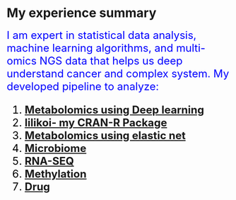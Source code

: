 # My experience summary
<font color='blue' size='5'>I am expert in statistical data analysis, machine learning algorithms, 
and multi-omics NGS data that helps us deep understand cancer and complex system.
<font color='blue' size='5'>
My developed pipeline to analyze:
<font color='black' size='5'>
1. __[Metabolomics using Deep learning](https://github.com/FADHLyemen/deep_learning_metabolomics)__
2. __[lilikoi- my CRAN-R Package](https://github.com/FADHLyemen/lilikoi_summary/tree/master)__
3. __[Metabolomics using elastic net](https://pubs.acs.org/doi/full/10.1021/acs.jproteome.7b00595)__
4. __[Microbiome](https://pubs.acs.org/doi/full/10.1021/acs.jproteome.7b00595)__
5. __[RNA-SEQ](https://pubs.acs.org/doi/full/10.1021/acs.jproteome.7b00595)__
6. __[Methylation](https://pubs.acs.org/doi/full/10.1021/acs.jproteome.7b00595)__
7. __[Drug](https://pubs.acs.org/doi/full/10.1021/acs.jproteome.7b00595)__

